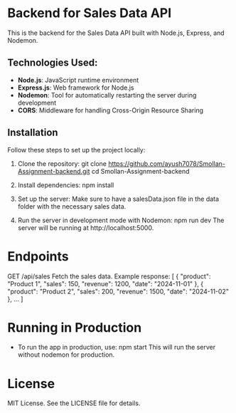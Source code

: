 # Backend for Sales Data API
This is the backend for the Sales Data API built with Node.js, Express, and Nodemon.

## Technologies Used:
- **Node.js**: JavaScript runtime environment
- **Express.js**: Web framework for Node.js
- **Nodemon**: Tool for automatically restarting the server during development
- **CORS**: Middleware for handling Cross-Origin Resource Sharing

## Installation

Follow these steps to set up the project locally:

1. Clone the repository:
   git clone https://github.com/ayush7078/Smollan-Assignment-backend.git
   cd Smollan-Assignment-backend


2. Install dependencies:
npm install

3. Set up the server:
Make sure to have a salesData.json file in the data folder with the necessary sales data.

4. Run the server in development mode with Nodemon:
npm run dev
The server will be running at http://localhost:5000.

# Endpoints
GET /api/sales
Fetch the sales data. Example response:
[
  { "product": "Product 1", "sales": 150, "revenue": 1200, "date": "2024-11-01" },
  { "product": "Product 2", "sales": 200, "revenue": 1500, "date": "2024-11-02" },
  ...
]

# Running in Production
- To run the app in production, use:
npm start
This will run the server without nodemon for production.

# License
MIT License. See the LICENSE file for details.
